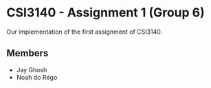 # CSI3140 - Assignment 1 (Group 6)
Our implementation of the first assignment of CSI3140.

## Members 
- Jay Ghosh
- Noah do Régo 
